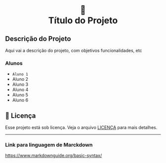 <h1 align="center">
📄<br> Título do Projeto
</h1>

## Descrição do Projeto
Aqui vai a descrição do projeto, com objetivos funcionalidades, etc

### Alunos
* ` Aluno 1 `
* Aluno 2
* Aluno 3
* Aluno 4
* Aluno 5
* Aluno 6

## 🍜 Licença

Esse projeto está sob licença. Veja o arquivo [LICENÇA](LICENSE) para mais detalhes.<br>

_________________

### Link para linguagem de Marckdown
https://www.markdownguide.org/basic-syntax/
